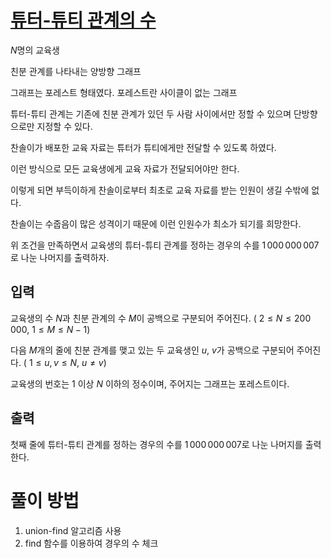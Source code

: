 # [튜터-튜티 관계의 수](https://www.acmicpc.net/problem/24542)

$N$명의 교육생

친분 관계를 나타내는 양방향 그래프

그래프는 포레스트 형태였다. 포레스트란 사이클이 없는 그래프

튜터-튜티 관계는 기존에 친분 관계가 있던 두 사람 사이에서만 정할 수 있으며 
단방향으로만 지정할 수 있다.

찬솔이가 배포한 교육 자료는 튜터가 튜티에게만 전달할 수 있도록 하였다.

이런 방식으로 모든 교육생에게 교육 자료가 전달되어야만 한다. 

이렇게 되면 부득이하게 찬솔이로부터 최초로 교육 자료를 받는 인원이 생길 수밖에 없다. 

찬솔이는 수줍음이 많은 성격이기 때문에 이런 인원수가 최소가 되기를 희망한다.

위 조건을 만족하면서 교육생의 튜터-튜티 관계를 정하는 경우의 수를
$1\,000\,000\,007$로 나눈 나머지를 출력하자.

## 입력
교육생의 수
$N$과 친분 관계의 수
$M$이 공백으로 구분되어 주어진다. (
$2 \leq N \leq 200\,000$,
$1 \leq M \leq N - 1$)

다음
$M$개의 줄에 친분 관계를 맺고 있는 두 교육생인
$u$,
$v$가 공백으로 구분되어 주어진다. (
$1 \leq u, v \leq N$,
$u \neq v$)

교육생의 번호는
$1$ 이상
$N$ 이하의 정수이며, 주어지는 그래프는 포레스트이다.

## 출력
첫째 줄에 튜터-튜티 관계를 정하는 경우의 수를
$1\,000\,000\,007$로 나눈 나머지를 출력한다.

# 풀이 방법

1. union-find 알고리즘 사용
2. find 함수를 이용하여 경우의 수 체크